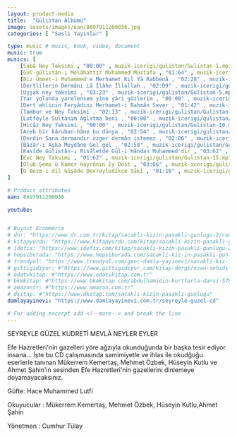 ```yaml
---
layout: product-media
title:  "Gülistan Albümü"
image: assets/images/ean/8697911200036.jpg
categories: [ "Sesli Yayınlar" ]

type: music # music, book, video, document
music: true
musics: [
    [Sabâ Ney Taksimi , "00:00" , muzik-icerigi/gulistan/Gulistan-1.mp3],
    [Gül-gülistân-ı Melâhattir Muhammed Mustafa , "01:64" , muzik-icerigi/gulistan/Gulistan-2.mp3],
    [Biz Ümmet-i Muhammed'e Merhamet Kıl Yâ Rabbenâ , "02:28" , muzik-icerigi/gulistan/Gulistan-3.mp3],
    [Dertlilerin Dermânı Lâ İlâhe İllallah , "02:09" , muzik-icerigi/gulistan/Gulistan-4.mp3],
    [Uşşak ney taksimi , "03:23" , muzik-icerigi/gulistan/Gulistan-5.mp3],
    [Yar yolunda yarelensem yine yâri gözlerim , "00:00" , muzik-icerigi/gulistan/Gulistan-6.mp3],
    [Dert ehlinin Feryâdını Merhamet-i Rahmân Sever , "01:42" , muzik-icerigi/gulistan/Gulistan-7.mp3],
    [Tambur ve Ney Taksimi , "02:13" , muzik-icerigi/gulistan/Gulistan-8.mp3],
    [Lutfeyle Sultânım Ağlatma beni , "00:00" , muzik-icerigi/gulistan/Gulistan-9.mp3],
    [Hicâz Ney Taksimi , "00:00" , muzik-icerigi/gulistan/Gulistan-10.mp3],
    [Aceb bir kâruban-hâne bu dünya , "03:54" , muzik-icerigi/gulistan/Gulistan-11.mp3],
    [Derdin Sana dermandır özger dermân istemez , "02:86" , muzik-icerigi/gulistan/Gulistan-12.mp3],
    [Bâzâr-ı Aşka Meydâne Gel gel , "02:50" , muzik-icerigi/gulistan/Gulistan-13.mp3],
    [Kasîde Gülistân-ı Risâletde Gül-i Hândan Muhammed'dir , "03:62" , muzik-icerigi/gulistan/Gulistan-14.mp3],
    [Evc Ney Taksimi , "01:62" , muzik-icerigi/gulistan/Gulistan-15.mp3],
    [Olub Şems ü Kamer Hayrânın Ey Dost , "03:66" , muzik-icerigi/gulistan/Gulistan-16.mp3],
    [O Bezm-i dil Güşâde Devreyledikçe Sâkî , "01:16" , muzik-icerigi/gulistan/Gulistan-17.mp3]
]

# Product attributes
ean: 8697911200036

youtube:


# Buyout Ecommerce
# dnr: "https://www.dr.com.tr/kitap/sacakli-kizin-pasakli-gunlugu-2/cocuk-ve-genclik/genclik-10-yas/roman-oyku/urunno=0001893059001"
# kitapyurdu: "https://www.kitapyurdu.com/kitap/sacakli-kizin-pasakli-gunlugu-2-/560122.html&filter_name=Sa%C3%A7akl%C4%B1+K%C4%B1z%27%C4%B1n+Pasakl%C4%B1+G%C3%BCnl%C3%BC%C4%9F%C3%BC+2"
# idefix: "https://www.idefix.com/kitap/sacakli-kizin-pasakli-gunlugu-2/cocuk-ve-genclik/genclik-10-yas/roman-oyku/urunno=0001893059001"
# hepsiburada: "https://www.hepsiburada.com/sacakli-kiz-in-pasakli-gunlugu-2-damla-yayinevi-p-HBV000012ER86"
# trendyol: "https://www.trendyol.com/genc-damla-yayinevi/sacakli-kiz-in-pasakli-gunlugu-2-p-54825777"
# gittigidiyor: #"https://www.gittigidiyor.com/kitap-dergi/ezan-sehidi-adnan-menderes_pdp_732728793"
# odatvkitap: #"https://www.odatvkitap.com.tr"
# bkmkitap: #"https://www.bkmkitap.com/abdulhamidin-kurtlarla-dansi-578226"
# amazontr: #"https://www.amazon.com.tr"
# dkitap: #"https://www.dkitap.com/sacakli-kizin-pasakli-gunlugu"
damlayayinevi: "https://www.damlayayinevi.com.tr/seyreyle-guzel-cd"

# For adding excerpt add <!--more--> and break the line
---
```

SEYREYLE GÜZEL KUDRETİ MEVLÂ NEYLER EYLER

Efe Hazretleri'nin gazelleri yöre ağzıyla okunduğunda bir başka tesir ediyor insana… İşte bu CD çalışmasında samimiyetle ve ihlas ile okudğuğu eserlerle tanınan Mükerrem Kemertaş, Mehmet Özbek, Hüseyin Kutlu ve Ahmet Şahin'in sesinden Efe Hazretleri'nin gazellerini dinlemeye doyamayacaksınız.

Güfte: Hace Muhammed Lutfi

Okuyucular : Mükerrem Kemertaş, Mehmet Özbek, Hüseyin Kutlu,Ahmet Şahin

Yönetmen : Cumhur Tülay
<!--more--> 

